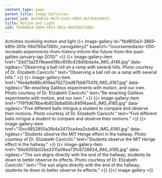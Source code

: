 ```yaml
---
content_type: page
parent_title: Image Galleries
parent_uid: 0e3d9b14-9b72-6a55-496d-db37bda5b6f5
title: Motion and Light
uid: fbd800a3-3869-b8fd-301e-06d780a7360c
---
```


Activities involving motion and light
{{< image-gallery id="fbd800a3-3869-b8fd-301e-06d780a7360c_nanogallery2" baseUrl="/coursemedia/ec-050-recreate-experiments-from-history-inform-the-future-from-the-past-galileo-january-iap-2010/" >}}
{{< image-gallery-item href="2dd73a2578eaed19bc659c428d0bda4e_IMG_4146.jpg" data-ngdesc="Observing a ball roll on a ramp with several hills. Photo courtesy of Dr. Elizabeth Cavicchi." text="Observing a ball roll on a ramp with several hills." >}}
{{< image-gallery-item href="f4eda9d88c409aa76272ed87bb875419_IMG_4167.jpg" data-ngdesc="Re-enacting Galileos experiments with motion, and our own. Photo courtesy of Dr. Elizabeth Cavicchi." text="Re-enacting Galileos experiments with motion, and our own." >}}
{{< image-gallery-item href="71911d678be4b803b8a856c845f4aee5_IMG_4185.jpg" data-ngdesc="Five different balls intrigue a student to compare and observe their motions. Photo courtesy of Dr. Elizabeth Cavicchi." text="Five different balls intrigue a student to compare and observe their motions." >}}
{{< image-gallery-item href="10cc4852850a3fb4a3470ca4ea2cbd84_IMG_4190.jpg" data-ngdesc="Students observe the MIT Henge effect in the hallway. Photo courtesy of Dr. Elizabeth Cavicchi." text="Students observe the MIT Henge effect in the hallway." >}}
{{< image-gallery-item href="90e5055b02be2011a06ea72fc8728934_IMG_4195.jpg" data-ngdesc="The sun aligns directly with the end of the hallway; students lie down to better observe its effects. Photo courtesy of Dr. Elizabeth Cavicchi." text="The sun aligns directly with the end of the hallway; students lie down to better observe its effects." >}}
{{</ image-gallery >}}